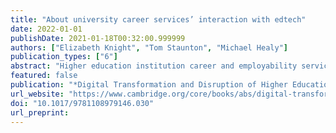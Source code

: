 ```yaml
---
title: "About university career services’ interaction with edtech"
date: 2022-01-01
publishDate: 2021-01-18T00:32:00.999999
authors: ["Elizabeth Knight", "Tom Staunton", "Michael Healy"]
publication_types: ["6"]
abstract: "Higher education institution career and employability services are evolving from bounded, standalone services toward being members of “connected communities”, pursuing projects in “coordinated collaboration” with a wide range of internal and external stakeholders. This has required a shift in career and employability service priorities from the traditional intensive individual career counselling and guidance, toward efforts to work at greater scale with cohorts, such as contributing to the curriculum or delivering large scale career education programs and services that work alongside it. There is a growing ecosystem of career and employability EdTech providers, with several dominant platforms offering comprehensive suites of products alongside numerous smaller niche providers. The ecosystem can be viewed as an example of wider conversations around the emergence of the ‘digital university’. This chapter will bring together conversations about the development of the digital university with conversations in the field of career guidance about the development of digital tools."
featured: false
publication: "*Digital Transformation and Disruption of Higher Education*"
url_website: "https://www.cambridge.org/core/books/abs/digital-transformation-and-disruption-of-higher-education/about-university-career-services-interaction-with-edtech/89DFA7501EB465558FC323F39A4A7444"
doi: "10.1017/9781108979146.030"
url_preprint:
---
```

